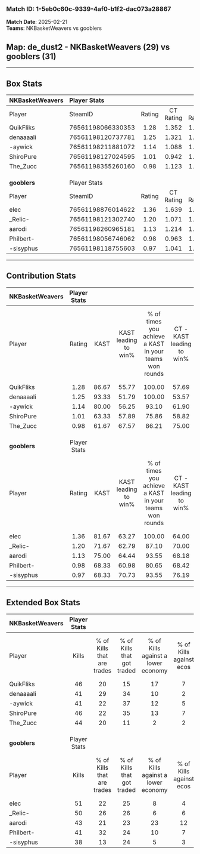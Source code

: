 ### Match ID: 1-5eb0c60c-9339-4af0-b1f2-dac073a28867  
**Match Date**: 2025-02-21  
**Teams**: NKBasketWeavers vs gooblers  

## **Map**: de_dust2 - NKBasketWeavers (29) vs gooblers (31)  
---  

## Box Stats  

| **NKBasketWeavers** | Player Stats      |        |           |          |       |      |       |         |        |      |     |
| :- | :- | :-: | :-: | :-: | :-: | :-: | :-: | :-: | :-: | :-: | :-: |
| Player              | SteamID           | Rating | CT Rating | T Rating | KAST  | ADR  | Kills | Assists | Deaths | K/D  | HS% |
| QuikFliks           | 76561198066330353 |  1.28  |   1.352   |  1.350   | 86.67 | 90.5 |  46   |   20    |   45   | 1.02 | 43  |
| denaaaali           | 76561198120737781 |  1.25  |   1.321   |  1.478   | 93.33 | 85.0 |  41   |   17    |   43   | 0.95 | 60  |
| -aywick             | 76561198211881072 |  1.14  |   1.088   |  1.422   | 80.00 | 75.6 |  41   |   15    |   41   | 1.00 | 29  |
| ShiroPure           | 76561198127024595 |  1.01  |   0.942   |  1.229   | 63.33 | 79.2 |  46   |    6    |   49   | 0.94 | 56  |
| The_Zucc            | 76561198355260160 |  0.98  |   1.123   |  1.012   | 61.67 | 69.3 |  44   |    6    |   45   | 0.98 | 22  |
|                     |                   |        |           |          |       |      |       |         |        |      |     |
|                     |                   |        |           |          |       |      |       |         |        |      |     |
|                     |                   |        |           |          |       |      |       |         |        |      |     |
| **gooblers**        | Player Stats      |        |           |          |       |      |       |         |        |      |     |
| Player              | SteamID           | Rating | CT Rating | T Rating | KAST  | ADR  | Kills | Assists | Deaths | K/D  | HS% |
| elec                | 76561198876014622 |  1.36  |   1.639   |  1.267   | 81.67 | 88.8 |  51   |   15    |   38   | 1.34 | 52  |
| _Relic-             | 76561198121302740 |  1.20  |   1.071   |  1.589   | 71.67 | 90.2 |  50   |   15    |   47   | 1.06 | 44  |
| aarodi              | 76561198260965181 |  1.13  |   1.214   |  1.316   | 75.00 | 82.0 |  43   |   19    |   44   | 0.98 | 48  |
| Philbert-           | 76561198056746062 |  0.98  |   0.963   |  1.174   | 68.33 | 62.1 |  41   |    5    |   42   | 0.98 | 43  |
| -sisyphus           | 76561198118755603 |  0.97  |   1.041   |  1.074   | 68.33 | 78.1 |  38   |   19    |   47   | 0.81 | 47  |
---  

## Contribution Stats  

| **NKBasketWeavers** | Player Stats |       |                      |                                                        |                           |                                                             |                          |                                                            |
| :- | :-: | :-: | :-: | :-: | :-: | :-: | :-: | :-: |
| Player              |    Rating    | KAST  | KAST leading to win% | % of times you achieve a KAST in your teams won rounds | CT - KAST leading to win% | CT - % of times you achieve a KAST in your teams won rounds | T - KAST leading to win% | T - % of times you achieve a KAST in your teams won rounds |
| QuikFliks           |     1.28     | 86.67 |        55.77         |                         100.00                         |           57.69           |                           100.00                            |          53.85           |                           100.00                           |
| denaaaali           |     1.25     | 93.33 |        51.79         |                         100.00                         |           53.57           |                           100.00                            |          50.00           |                           100.00                           |
| -aywick             |     1.14     | 80.00 |        56.25         |                         93.10                          |           61.90           |                            86.67                            |          51.85           |                           100.00                           |
| ShiroPure           |     1.01     | 63.33 |        57.89         |                         75.86                          |           58.82           |                            66.67                            |          57.14           |                           85.71                            |
| The_Zucc            |     0.98     | 61.67 |        67.57         |                         86.21                          |           75.00           |                            80.00                            |          61.90           |                           92.86                            |
|                     |              |       |                      |                                                        |                           |                                                             |                          |                                                            |
|                     |              |       |                      |                                                        |                           |                                                             |                          |                                                            |
|                     |              |       |                      |                                                        |                           |                                                             |                          |                                                            |
| **gooblers**        | Player Stats |       |                      |                                                        |                           |                                                             |                          |                                                            |
| Player              |    Rating    | KAST  | KAST leading to win% | % of times you achieve a KAST in your teams won rounds | CT - KAST leading to win% | CT - % of times you achieve a KAST in your teams won rounds | T - KAST leading to win% | T - % of times you achieve a KAST in your teams won rounds |
| elec                |     1.36     | 81.67 |        63.27         |                         100.00                         |           64.00           |                           100.00                            |          62.50           |                           100.00                           |
| _Relic-             |     1.20     | 71.67 |        62.79         |                         87.10                          |           70.00           |                            87.50                            |          56.52           |                           86.67                            |
| aarodi              |     1.13     | 75.00 |        64.44         |                         93.55                          |           68.18           |                            93.75                            |          60.87           |                           93.33                            |
| Philbert-           |     0.98     | 68.33 |        60.98         |                         80.65                          |           68.42           |                            81.25                            |          54.55           |                           80.00                            |
| -sisyphus           |     0.97     | 68.33 |        70.73         |                         93.55                          |           76.19           |                           100.00                            |          65.00           |                           86.67                            |
---  

## Extended Box Stats  

| **NKBasketWeavers** | Player Stats |                            |                            |                                    |                         |                              |                                 |        |                             |                                     |                          |                               |                            |
| :- | :-: | :-: | :-: | :-: | :-: | :-: | :-: | :-: | :-: | :-: | :-: | :-: | :-: |
| Player              |    Kills     | % of Kills that are trades | % of Kills that got traded | % of Kills against a lower economy | % of Kills against ecos | % of Kills that are flawless | % of Kills that are close duels | Deaths | % of Deaths that get traded | % of Deaths against a lower economy | % of Deaths against ecos | % of Deaths that are flawless | % of Deaths that are close |
| QuikFliks           |      46      |             20             |             15             |                 17                 |            7            |              70              |                7                |   45   |             18              |                  4                  |            4             |              58               |             2              |
| denaaaali           |      41      |             29             |             34             |                 10                 |            2            |              54              |                2                |   43   |             37              |                  5                  |            2             |              53               |             7              |
| -aywick             |      41      |             22             |             37             |                 12                 |            5            |              63              |                7                |   41   |             32              |                  2                  |            2             |              59               |             10             |
| ShiroPure           |      46      |             22             |             35             |                 13                 |            7            |              74              |                9                |   49   |             16              |                  6                  |            2             |              71               |             4              |
| The_Zucc            |      44      |             20             |             11             |                 2                  |            2            |              73              |                5                |   45   |             22              |                  7                  |            4             |              82               |             0              |
|                     |              |                            |                            |                                    |                         |                              |                                 |        |                             |                                     |                          |                               |                            |
|                     |              |                            |                            |                                    |                         |                              |                                 |        |                             |                                     |                          |                               |                            |
|                     |              |                            |                            |                                    |                         |                              |                                 |        |                             |                                     |                          |                               |                            |
| **gooblers**        | Player Stats |                            |                            |                                    |                         |                              |                                 |        |                             |                                     |                          |                               |                            |
| Player              |    Kills     | % of Kills that are trades | % of Kills that got traded | % of Kills against a lower economy | % of Kills against ecos | % of Kills that are flawless | % of Kills that are close duels | Deaths | % of Deaths that get traded | % of Deaths against a lower economy | % of Deaths against ecos | % of Deaths that are flawless | % of Deaths that are close |
| elec                |      51      |             22             |             25             |                 8                  |            4            |              71              |                4                |   38   |             26              |                  5                  |            3             |              76               |             0              |
| _Relic-             |      50      |             26             |             26             |                 6                  |            6            |              62              |                2                |   47   |             30              |                 11                  |            6             |              68               |             2              |
| aarodi              |      43      |             21             |             23             |                 23                 |           12            |              63              |               12                |   44   |             34              |                  7                  |            2             |              64               |             14             |
| Philbert-           |      41      |             32             |             24             |                 10                 |            7            |              59              |                2                |   42   |             21              |                  5                  |            2             |              74               |             2              |
| -sisyphus           |      38      |             13             |             24             |                 5                  |            3            |              71              |                3                |   47   |             19              |                  2                  |            0             |              55               |             11             |
